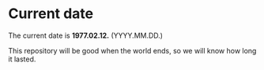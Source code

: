 # Current date

The current date is **1977.02.12.** (YYYY.MM.DD.)

This repository will be good when the world ends, so we will know how long it lasted.